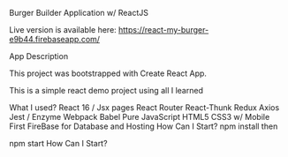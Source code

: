 Burger Builder Application w/ ReactJS

Live version is available here: https://react-my-burger-e9b44.firebaseapp.com/

App Description

This project was bootstrapped with Create React App.


This is a simple react demo project using all I learned


What I used?
React 16 / Jsx pages
React Router
React-Thunk
Redux
Axios
Jest / Enzyme
Webpack
Babel
Pure JavaScript
HTML5
CSS3 w/ Mobile First
FireBase for Database and Hosting
How Can I Start?
npm install
then

npm start
How Can I Start?

